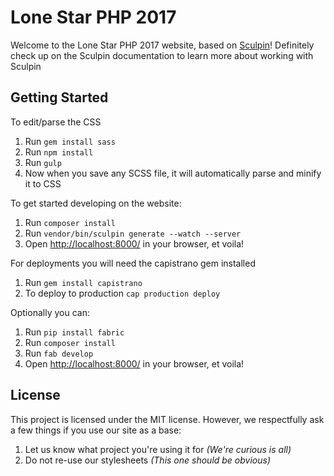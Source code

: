 # Lone Star PHP 2017

Welcome to the Lone Star PHP 2017 website, based on [Sculpin](http://sculpin.io/)! Definitely check up on the Sculpin
documentation to learn more about working with Sculpin

## Getting Started

To edit/parse the CSS

1. Run `gem install sass`
2. Run `npm install`
3. Run `gulp`
4. Now when you save any SCSS file, it will automatically parse and minify it to CSS

To get started developing on the website:

1. Run `composer install`
2. Run `vendor/bin/sculpin generate --watch --server`
3. Open [http://localhost:8000/](http://localhost:8000/) in your browser, et voila!

For deployments you will need the capistrano gem installed

1. Run `gem install capistrano`
2. To deploy to production `cap production deploy`

Optionally you can:

1. Run `pip install fabric`
2. Run `composer install`
3. Run `fab develop`
4. Open [http://localhost:8000/](http://localhost:8000/) in your browser, et voila!

## License

This project is licensed under the MIT license. However, we respectfully ask a few things if you use our site as a base:

1. Let us know what project you're using it for *(We're curious is all)*
2. Do not re-use our stylesheets *(This one should be obvious)*